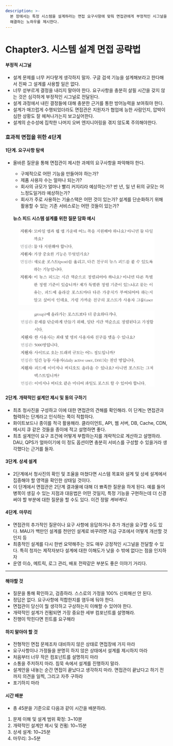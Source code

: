 ```yaml
---
description: >-
  본 장에서는 특정 시스템을 설계하라는 면접 요구사항에 맞춰 면접관에게 부정적인 시그널을 전달하지 않는 방법과 4단계로 시스템 설계 문제를
  해결하는 노하우를 제시한다.
---
```


# Chapter3. 시스템 설계 면접 공략법

#### 부정적 시그널

* 설계 문제를 너무 커다랗게 생각하지 말자. 구글 검색 기능을 설계해보라고 한다해서 진짜 그 설계를 사용할 일은 없다.
* 너무 섣부르게 결정을 내리지 말아야 한다. 요구사항을 충분히 살필 시간을 갖지 않는 것은 심각하게 부정적인 시그널로 전달된다.
* 설계 과정에서 내린 결정들에 대해 충분한 근거를 통한 방어능력을 보여줘야 한다.
* 설계가 매끄럽게 수행되었더라도 면접관은 지원자가 협업에 능한 사람인지, 압박이 심한 상황도 잘 헤쳐나가는지 보고싶어한다.
* 설계의 순수성에 집착한 나머지 오버 엔지니어링을 겪지 않도록 주의해야한다.

### 효과적 면접을 위한 4단계

#### 1단계. 요구사항 탐색

*   올바른 질문을 통해 면접관이 제시한 과제의 요구사항을 파악해야 한다.

    * 구체적으로 어떤 기능을 만들어야 하는가?
    * 제품 사용자 수는 얼마나 되는가?
    * 회사의 규모가 얼마나 빨리 커지리라 예상하는가? 반 년, 일 년 뒤의 규모는 어느정도일거라 예상하는가?
    * 회사가 주로 사용하는 기술스택은 어떤 것이 있는가? 설계를 단순화하기 위해 활용할 수 있는 기존 서비스로는 어떤 것들이 있는가?

    #### 뉴스 피드 시스템 설계를 위한 질문 담화 예시

<figure><img src=".gitbook/assets/image (2).png" alt=""><figcaption></figcaption></figure>

<figure><img src=".gitbook/assets/image (1).png" alt=""><figcaption></figcaption></figure>

#### 2단계. 개략적인 설계안 제시 및 동의 구하기

* 최초 청사진을 구성하고 이에 대한 면접관의 견해를 확인해라. 이 단계는 면접관과 협력하는 단계라고 인식하는 쪽이 적합하다.
* 화이트보드나 종이를 적극 활용해라. 클라이언트, API, 웹 서버, DB, Cache, CDN, 메시지 큐 같은 것들을 종이에 적고 설명하면 좋다.
* 최초 설계안이 요구 조건에 어떻게 부합하는지를 개략적으로 계산하고 설명하라. DAU, QPS가 얼마이기에 이 정도 옵션이면 충분히 서비스를 구성할 수 있을거라 생각했다는 근거를 들자.

#### 3단계. 상세 설계

* 2단계에서 청사진의 확인 및 조율을 마쳤다면 시스템 목표와 설계 및 상세 설계에서 집중해야 할 영역을 확인한 상태일 것이다.
* 이 단계에서 면접관은 2단계 결과물에 대해 더 뾰족한 질문을 하게 된다. 예를 들어 병목이 생길 수 있는 지점과 대응법은 어떤 것일지, 특정 기능을 구현하는데 더 신경써야 할 부분에 대한 질문을 할 수도 있다. 이건 정말 _케바케다._

#### 4단계. 마무리

* 면접관의 추가적인 질문이나 요구 사항에 응답하거나 추가 개선을 요구할 수도 있다. MAU가 백만인 설계를 천만인 설계로 바꾸려면 지금 구조에서 어떻게 개선할 것인지 등
* 최종적인 설계를 다시 한번 요약해주는 것도 매우 긍정적인 시그널을 전달할 수 있다. 특히 청자는 제작자보다 설계에 대한 이해도가 낮을 수 밖에 없다는 점을 인지하자
* 운영 이슈, 메트릭, 로그 관리, 배포 전략같은 부분도 좋은 이야기 거리다.

***

#### 해야할 것

* 질문을 통해 확인하고, 검증하라. 스스로의 가정을 100% 신뢰해선 안 된다.
* 정답은 없다. 요구사항에 적합한지를 염두에 둬야 한다.
* 면접관이 당신이 뭘 생각하고 구상하는지 이해할 수 있어야 한다.
* 개략적인 설계가 컨펌되면 가장 중요한 세부 컴포넌트를 설명해라.
* 진행이 막힌다면 힌트를 요구해라

#### 하지 말아야 할 것

* 전형적인 면접 문제조차 대비하지 않은 상태로 면접장에 가지 마라
* 요구사항이나 가정들을 분명히 하지 않은 상태에서 설계를 제시하지 마라
* 처음부터 너무 작은 컴포넌트를 설명하지 마라
* 소통을 주저하지 마라. 침묵 속에서 설계를 진행하지 말라.
* 설계안을 내놓는 순간 면접이 끝났다고 생각하지 마라. 면접관이 끝났다고 하기 전까지 의견을 일찍, 그리고 자주 구하라
* 포기하지 마라

#### 시간 배분

* 총 45분을 기준으로 다음과 같이 시간을 배분하라.

1. 문제 이해 및 설계 범위 확정: 3\~10분
2. 개략적인 설계안 제시 및 컨펌: 10\~15분
3. 상세 설계: 10\~25분
4. 마무리: 3\~5분
